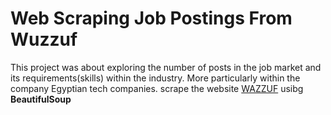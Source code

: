 # Web Scraping Job Postings From Wuzzuf

This project was about exploring the number of posts in the job market and its requirements(skills) within the industry. More particularly within the company Egyptian tech companies. scrape the website  [WAZZUF](https://www.wuzzuf.net) usibg **BeautifulSoup**
